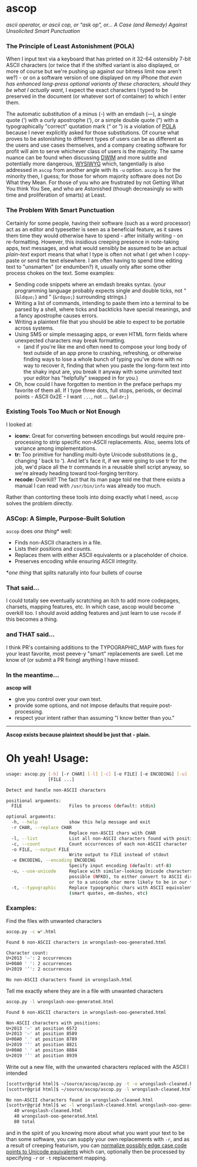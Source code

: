 # ascop
*ascii operator, or ascii cop, or "ask op", or... A Case (and Remedy) Against Unsolicited Smart Punctuation*

### The Principle of Least Astonishment (POLA)
When I input text via a keyboard that has printed on it 32-64 ostensibly 7-bit ASCII characters (or twice that if the shifted variant is also displayed, or more of course but we're pushing up against our bitness limit now aren't we?) - or on a software version of one displayed on my iPhone *that even has enhanced long-press optional variants of these characters, should they be what I actually want*, I expect the exact characters I typed to be preserved in the document (or whatever sort of container) to which I enter them. 

The automatic substitution of a minus (-) with an emdash (—), a single quote (') with a curly apostrophe (’), or a simple double quote (") with a typographically "correct" quotation mark (“ or ”) is a violation of [POLA](https://en.wikipedia.org/wiki/Principle_of_least_astonishment) because I never explicitly asked for those substitutions. Of course what proves to be astonishing to different types of users can be as different as the users and use cases themselves, and a company creating software for profit will aim to serve whichever class of users is the majority. The same nuance can be found when discussing [DWIM](https://en.m.wikipedia.org/wiki/DWIM) and more subtle and potentially more dangerous, [WYSIWYG](https://en.m.wikipedia.org/wiki/WYSIWYG) which, tangentially is also addressed in `ascop` from another angle with its `-u` option. `ascop` is for the minority then, I guess; for those for whom majority software does not Do What they Mean. For those of you who are frustrated by not Getting What You think You See, and who are Astonished (though decreasingly so with time and proliferation of smarts) at Least.

### The Problem With Smart Punctuation
Certainly for some people, having their software (such as a word processor) act as an editor and typesetter is seen as a beneficial feature, as it saves them time they would otherwise have to spend - after initially writing - on re-formatting. However, this insidious creeping presence in note-taking apps, text messages, and what would sensibly be assumed to be an actual  *plain-text* export means that what I type is often not what I get when I copy-paste or send the text elsewhere. I am often having to spend time editing text to "unsmarten" (or endumben?) it, usually only after  some other process chokes on the text. Some examples:

- Sending code snippets where an emdash breaks syntax. (your programming language probably expects single and double ticks, not &ldquo; (`&ldquo;`) and &rdquo; (`&rdquo;`) surrounding strings.)
- Writing a list of commands, intending to paste them into a terminal to be parsed by a shell, where ticks and backticks have special meanings, and a fancy apostrophe causes errors.
- Writing a plaintext file that you should be able to expect to be portable across systems.
- Using SMS or simple messaging apps, or even HTML form fields where unexpected characters may break formatting.
   - (and if you're like me and often need to compose your long body of text outside of an app prone to crashing, refreshing, or otherwise finding ways to lose a whole bunch of typing you've done with no way to recover it, finding that when you paste the long-form text into the shaky input are, you break it anyway with some uninvited text your editor has "helpfully" swapped in for you.)
- Oh, how could I have forgotten to mention in the preface perhaps my favorite of them all. If I type three dots, full stops, periods, or decimal points - ASCII 0x2E - I want `...`, not &mldr; (`&mldr;`)
### Existing Tools Too Much or Not Enough

I looked at:

- **iconv:** Great for converting between encodings but would require pre-processing to strip specific non-ASCII replacements. Also, seems lots of variance among implementations.
- **tr:** Too primitive for handling multi-byte Unicode substitutions (e.g., changing ’ back to '). And let's face it, if we were going to use tr for the job, we'd place all the tr commands in a reusable shell script anyway, so we're already heading toward tool-forging territory.
- **recode:** Overkill? The fact that its man page told me that there exists a manual I can read with `/usr/bin/info` was already too much.
  
Rather than contorting these tools into doing exactly what I need, `ascop` solves the problem directly.

### ASCop: A Simple, Purpose-Built Solution
`ascop` does _one thing_* well:
-  Finds non-ASCII characters in a file.
-  Lists their positions and counts.
-  Replaces them with either ASCII equivalents or a placeholder of choice.
-  Preserves encoding while ensuring ASCII integrity.
  
\*_one thing_ that splits naturally into four bullets of course
### That said...

I could totally see eventually scratching an itch to add more codepages, charsets, mapping features, etc. 
In which case, ascop would become overkill too. I should avoid adding features and just learn to use `recode`
if this becomes a thing.

### and THAT said...

I think PR's containing additions to the TYPOGRAPHIC_MAP with fixes for your least favorite, most peeve-y "smart" replacements are swell. 
Let me know of (or submit a PR fixing) anything I have missed.

### In the meantime... 
**ascop will**
- give you control over your own text.
- provide some options, and not impose defaults that require post-processing.
- respect your intent rather than assuming "I know better than you."

____
**__Ascop exists because plaintext should be just that - plain.__**

# Oh yeah! Usage:

```bash
usage: ascop.py [-h] [-r CHAR] [-l] [-c] [-o FILE] [-e ENCODING] [-u] [-t]
                [FILE ...]

Detect and handle non-ASCII characters

positional arguments:
  FILE                  Files to process (default: stdin)

optional arguments:
  -h, --help            show this help message and exit
  -r CHAR, --replace CHAR
                        Replace non-ASCII chars with CHAR
  -l, --list            List all non-ASCII characters found with positions
  -c, --count           Count occurrences of each non-ASCII character
  -o FILE, --output FILE
                        Write output to FILE instead of stdout
  -e ENCODING, --encoding ENCODING
                        Specify input encoding (default: utf-8)
  -u, --use-unicode     Replace with similar-looking Unicode characters when
                        possible (NFKD), to either convert to ASCII directly,
                        or to a unicode char more likely to be in our typographic map.
  -t, --typographic     Replace typographic chars with ASCII equivalents
                        (smart quotes, em-dashes, etc)
```

### Examples:

Find the files with unwanted characters
```bash
ascop.py -c w*.html

Found 6 non-ASCII characters in wrongslash-ooo-generated.html

Character count:
U+2013 '–': 2 occurrences
U+00A0 ' ': 2 occurrences
U+2019 '’': 2 occurrences

No non-ASCII characters found in wrongslash.html
```

Tell me exactly where they are in a file with unwanted characters
```bash
ascop.py -l wrongslash-ooo-generated.html

Found 6 non-ASCII characters in wrongslash-ooo-generated.html

Non-ASCII characters with positions:
U+2013 '–' at position 6572
U+2013 '–' at position 8589
U+00A0 ' ' at position 8789
U+2019 '’' at position 8821
U+00A0 ' ' at position 8884
U+2019 '’' at position 8939
```

Write out a new file, with the unwanted characters replaced with the ASCII I intended
```bash
[scottvr@grid html]$ ~/source/ascop/ascop.py -t -o wrongslash-cleaned.html  wrongslash-ooo-generated.html
[scottvr@grid html]$ ~/source/ascop/ascop.py -l wrongslash-cleaned.html

No non-ASCII characters found in wrongslash-cleaned.html
[scottvr@grid html]$ wc -l wrongslash-cleaned.html wrongslash-ooo-generated.html
   40 wrongslash-cleaned.html
   40 wrongslash-ooo-generated.html
   80 total
```

and in the spirit of you knowing more about what you want your text to be than some software, you can supply your own replacements with 
`-r`, and as a result of creeping featurism, you can [normalize possibly edge case code points to Unicode equivalents](https://en.wikipedia.org/wiki/Unicode_equivalence) which can, optionally then be processed by specifying `-r` or `-t` replacement mapping.

